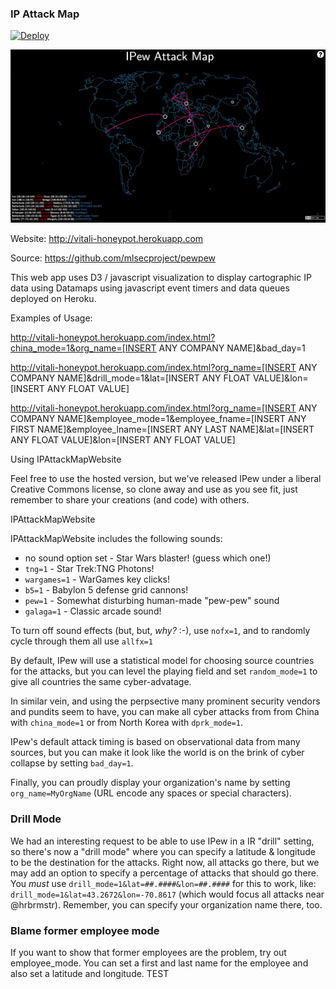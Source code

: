 ### IP Attack Map
[![Deploy](https://www.herokucdn.com/deploy/button.png)](https://heroku.com/deploy)

![img](pewpew.png)

Website: http://vitali-honeypot.herokuapp.com

Source: https://github.com/mlsecproject/pewpew

This web app uses D3 / javascript visualization to display cartographic IP data using Datamaps using javascript event timers and data queues deployed on Heroku.

Examples of Usage:

http://vitali-honeypot.herokuapp.com/index.html?china_mode=1&org_name=[INSERT ANY COMPANY NAME]&bad_day=1

http://vitali-honeypot.herokuapp.com/index.html?org_name=[INSERT ANY COMPANY NAME]&drill_mode=1&lat=[INSERT ANY FLOAT VALUE]&lon=[INSERT ANY FLOAT VALUE]

http://vitali-honeypot.herokuapp.com/index.html?org_name=[INSERT ANY COMPANY NAME]&employee_mode=1&employee_fname=[INSERT ANY FIRST NAME]&employee_lname=[INSERT ANY LAST NAME]&lat=[INSERT ANY FLOAT VALUE]&lon=[INSERT ANY FLOAT VALUE]

Using IPAttackMapWebsite

Feel free to use the hosted version, but we've released IPew under a liberal Creative Commons license, so clone away and use as you see fit, just remember to share your creations (and code) with others.


IPAttackMapWebsite


IPAttackMapWebsite includes the following sounds:

- no sound option set - Star Wars blaster! (guess which one!)
- `tng=1` - Star Trek:TNG Photons!
- `wargames=1` - WarGames key clicks!
- `b5=1` - Babylon 5 defense grid cannons!
- `pew=1` - Somewhat disturbing human-made "pew-pew" sound
- `galaga=1` - Classic arcade sound!

To turn off sound effects (but, but, _why?_ :-), use `nofx=1`, and to randomly cycle through them all use `allfx=1`

By default, IPew will use a statistical model for choosing source countries for the attacks, but you can level the playing field and set `random_mode=1` to give all countries the same cyber-advatage.

In similar vein, and using the perpsective many prominent security vendors and pundits seem to have, you can make all cyber attacks from from China with `china_mode=1` or from North Korea with `dprk_mode=1`.


IPew's default attack timing is based on observational data from many sources, but you can make it look like the world is on the brink of cyber collapse by setting `bad_day=1`.

Finally, you can proudly display your organization's name by setting `org_name=MyOrgName` (URL encode any spaces or special characters).

### Drill Mode

We had an interesting request to be able to use IPew in a IR "drill" setting, so there's now a "drill mode" where you can specify a latitude &amp; longitude to be the destination for the attacks. Right now, all attacks go there, but we may add an option to specify a percentage of attacks that should go there. You _must_ use `drill_mode=1&lat=##.####&lon=##.####` for this to work, like: `drill_mode=1&lat=43.2672&lon=-70.8617` (which would focus all attacks near @hrbrmstr). Remember, you can specify your organization name there, too.

### Blame former employee mode

If you want to show that former employees are the problem, try out
employee_mode. You can set a first and last name for the employee and also
set a latitude and longitude.
TEST
